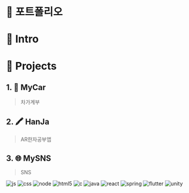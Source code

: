# 📜 포트폴리오

# 👋 Intro

# 📝 Projects
## 1. 🚗 MyCar
> 차가계부
## 2. 🖍 HanJa
> AR한자공부앱
## 3. 🌐 MySNS
> SNS
   
![js](https://img.shields.io/badge/JavaScript-F7DF1E?style=for-the-badge&logo=JavaScript&logoColor=white)
![css](https://img.shields.io/badge/CSS-239120?&style=for-the-badge&logo=css3&logoColor=white)
![node](https://img.shields.io/badge/Node.js-43853D?style=for-the-badge&logo=node.js&logoColor=white)
![html5](https://img.shields.io/badge/HTML5-E34F26?style=for-the-badge&logo=html5&logoColor=white)
![c](https://img.shields.io/badge/C-00599C?style=for-the-badge&logo=c&logoColor=white)
![java](https://img.shields.io/badge/Java-ED8B00?style=for-the-badge&logo=openjdk&logoColor=white)
![react](https://img.shields.io/badge/React-20232A?style=for-the-badge&logo=react&logoColor=61DAFB)
![spring](https://img.shields.io/badge/Spring-6DB33F?style=for-the-badge&logo=spring&logoColor=white)
![flutter](https://img.shields.io/badge/Flutter-02569B?style=for-the-badge&logo=flutter&logoColor=white)
![unity](https://img.shields.io/badge/Unity-100000?style=for-the-badge&logo=unity&logoColor=white)

<!-- [![Top Langs](https://github-readme-stats.vercel.app/api/top-langs/?username=GreenTea100)](https://github.com/anuraghazra/github-readme-stats) -->


